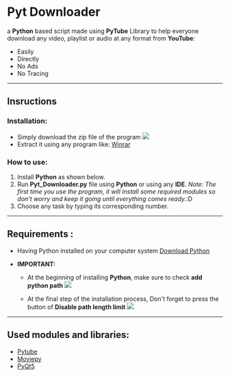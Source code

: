 # Pyt Downloader

a **Python** based script made using **PyTube** Library to help everyone download any video, playlist or audio at any format from **YouTube**:

- Easily
- Directly
- No Ads
- No Tracing

---

## Insructions

### Installation:

- Simply download the zip file of the program
  ![](https://i.imgur.com/WlVz4X0.png)
- Extract it using any program like: [Winrar](https://www.win-rar.com/start.html?&L=0)

### How to use:

1. Install **Python** as shown below.
2. Run **Pyt_Downloader.py** file using **Python**
   or using any **IDE**.
   _Note: The first time you use the program, it will install some required modules
   so don't worry and keep it going until everything comes ready._:D
3. Choose any task by typing its corresponding number.

---

## Requirements :

- Having Python installed on your computer system
  [Download Python](https://www.python.org/downloads/)

- **IMPORTANT:**
  - At the beginning of installing **Python**, make sure to check **add python path**
    ![](https://i.imgur.com/xm7xOPV.png)
  
  - At the final step of the installation process, Don't forget to press the button of **Disable path length limit**
    ![](https://phoenixnap.com/kb/wp-content/uploads/2023/12/python-installer-setup-successful.png)

---

## Used modules and libraries:

- [Pytube](https://pytube.io/en/latest/)
- [Moviepy](https://pypi.org/project/moviepy/)
- [PyQt5](https://pypi.org/project/PyQt5/#:~:text=PyQt5%20is%20a%20comprehensive%20set,platforms%20including%20iOS%20and%20Android.)

